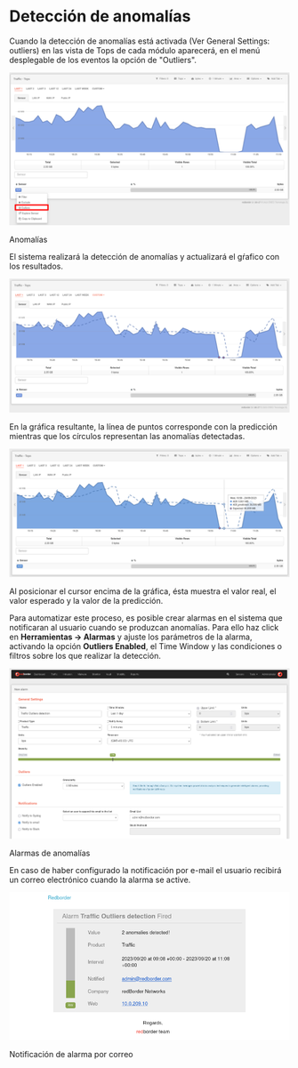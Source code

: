 
# Detección de anomalías

Cuando la detección de anomalías está activada (Ver General Settings: outliers) en las vista de Tops de cada módulo aparecerá, en el menú desplegable de los eventos la opción de "Outliers".

![Anomalías](images/ch04_img048.png)

Anomalías

El sistema realizará la detección de anomalías y actualizará el gŕafico con los resultados.

![Anomalías detectadas](images/ch04_img049.png)

En la gráfica resultante, la línea de puntos corresponde con la predicción mientras que los círculos representan las anomalías detectadas.

![Detalle de anomalías](images/ch04_img050.png)

Al posicionar el cursor encima de la gráfica, ésta muestra el valor real, el valor esperado y la valor de la predicción.

Para automatizar este proceso, es posible crear alarmas en el sistema que notificaran al usuario cuando se produzcan anomalías. Para ello haz click en **Herramientas -> Alarmas** y ajuste los parámetros de la alarma, activando la opción **Outliers Enabled**, el Time Window y las condiciones o filtros sobre los que realizar la detección.

![Alarmas de anomalías](images/ch04_img051.png)

Alarmas de anomalías

En caso de haber configurado la notificación por e-mail el usuario recibirá un correo electrónico cuando la alarma se active.

![Notificación de alarma por correo](images/ch04_img052.png)

Notificación de alarma por correo
